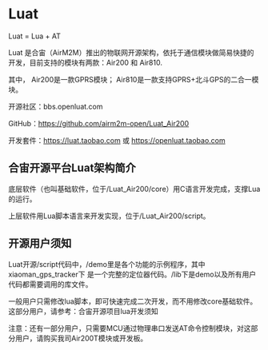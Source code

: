 # Luat

Luat = Lua +  AT  

Luat 是合宙（AirM2M）推出的物联网开源架构，依托于通信模块做简易快捷的开发，目前支持的模块有两款：Air200 和 Air810.

其中， Air200是一款GPRS模块； Air810是一款支持GPRS+北斗GPS的二合一模块。

开源社区：bbs.openluat.com

GitHub：https://github.com/airm2m-open/Luat_Air200

开发套件：https://luat.taobao.com 或 https://openluat.taobao.com



## 合宙开源平台Luat架构简介


底层软件（也叫基础软件，位于/Luat_Air200/core）用C语言开发完成，支撑Lua的运行。

上层软件用Lua脚本语言来开发实现，位于/Luat_Air200/script。 


## 开源用户须知

Luat开源/script代码中，/demo里是各个功能的示例程序，其中xiaoman_gps_tracker下 是一个完整的定位器代码。/lib下是demo以及所有用户代码都需要调用的库文件。

一般用户只需修改lua脚本，即可快速完成二次开发，而不用修改core基础软件。这部分用户，请参考：合宙开源项目lua开发须知

注意：还有一部分用户，只需要MCU通过物理串口发送AT命令控制模块，对这部分用户，请购买我司Air200T模块或开发板。

